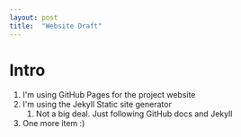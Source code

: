 ```yaml
---
layout: post
title:  "Website Draft"
---
```


# Intro

1.  I'm using GitHub Pages for the project website
1.  I'm using the Jekyll Static site generator
    1.  Not a big deal. Just following GitHub docs and Jekyll
1.  One more item :)
